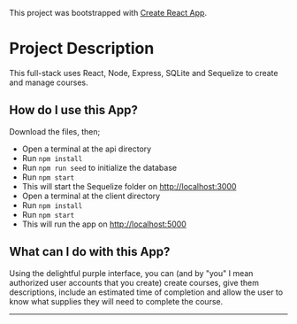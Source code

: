 This project was bootstrapped with [Create React App](https://github.com/facebook/create-react-app).

# Project Description

This full-stack uses React, Node, Express, SQLite and Sequelize to create and manage courses.

## How do I use this App?

Download the files, then;

- Open a terminal at the api directory
- Run `npm install`
- Run `npm run seed` to initialize the database
- Run `npm start`
- This will start the Sequelize folder on [http://localhost:3000](http://localhost:3000)
- Open a terminal at the client directory
- Run `npm install`
- Run `npm start`
- This will run the app on [http://localhost:5000](http://localhost:5000)

## What can I do with this App?

Using the delightful purple interface, you can (and by "you" I mean authorized user accounts that you create) create courses, give them descriptions, include an estimated time of completion and allow the user to know what supplies they will need to complete the course.

---
